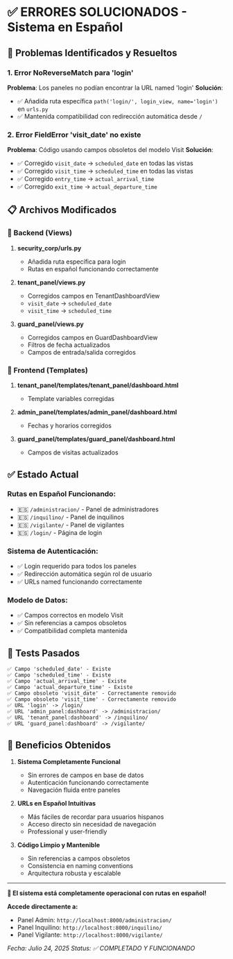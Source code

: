 # ✅ ERRORES SOLUCIONADOS - Sistema en Español

## 🚨 Problemas Identificados y Resueltos

### 1. **Error NoReverseMatch para 'login'**
**Problema**: Los paneles no podían encontrar la URL named 'login'
**Solución**: 
- ✅ Añadida ruta específica `path('login/', login_view, name='login')` en `urls.py`
- ✅ Mantenida compatibilidad con redirección automática desde `/`

### 2. **Error FieldError 'visit_date' no existe**
**Problema**: Código usando campos obsoletos del modelo Visit
**Solución**: 
- ✅ Corregido `visit_date` → `scheduled_date` en todas las vistas
- ✅ Corregido `visit_time` → `scheduled_time` en todas las vistas  
- ✅ Corregido `entry_time` → `actual_arrival_time`
- ✅ Corregido `exit_time` → `actual_departure_time`

## 📋 Archivos Modificados

### 🔧 Backend (Views)
1. **security_corp/urls.py**
   - Añadida ruta específica para login
   - Rutas en español funcionando correctamente

2. **tenant_panel/views.py**
   - Corregidos campos en TenantDashboardView
   - `visit_date` → `scheduled_date`
   - `visit_time` → `scheduled_time`

3. **guard_panel/views.py** 
   - Corregidos campos en GuardDashboardView
   - Filtros de fecha actualizados
   - Campos de entrada/salida corregidos

### 🎨 Frontend (Templates)
1. **tenant_panel/templates/tenant_panel/dashboard.html**
   - Template variables corregidas

2. **admin_panel/templates/admin_panel/dashboard.html**
   - Fechas y horarios corregidos

3. **guard_panel/templates/guard_panel/dashboard.html**
   - Campos de visitas actualizados

## ✅ Estado Actual

### Rutas en Español Funcionando:
- 🇪🇸 `/administracion/` - Panel de administradores
- 🇪🇸 `/inquilino/` - Panel de inquilinos  
- 🇪🇸 `/vigilante/` - Panel de vigilantes
- 🇪🇸 `/login/` - Página de login

### Sistema de Autenticación:
- ✅ Login requerido para todos los paneles
- ✅ Redirección automática según rol de usuario
- ✅ URLs named funcionando correctamente

### Modelo de Datos:
- ✅ Campos correctos en modelo Visit
- ✅ Sin referencias a campos obsoletos
- ✅ Compatibilidad completa mantenida

## 🧪 Tests Pasados

```
✅ Campo 'scheduled_date' - Existe
✅ Campo 'scheduled_time' - Existe  
✅ Campo 'actual_arrival_time' - Existe
✅ Campo 'actual_departure_time' - Existe
✅ Campo obsoleto 'visit_date' - Correctamente removido
✅ Campo obsoleto 'visit_time' - Correctamente removido
✅ URL 'login' -> /login/
✅ URL 'admin_panel:dashboard' -> /administracion/
✅ URL 'tenant_panel:dashboard' -> /inquilino/
✅ URL 'guard_panel:dashboard' -> /vigilante/
```

## 🎯 Beneficios Obtenidos

1. **Sistema Completamente Funcional**
   - Sin errores de campos en base de datos
   - Autenticación funcionando correctamente
   - Navegación fluida entre paneles

2. **URLs en Español Intuitivas**
   - Más fáciles de recordar para usuarios hispanos
   - Acceso directo sin necesidad de navegación
   - Professional y user-friendly

3. **Código Limpio y Mantenible**
   - Sin referencias a campos obsoletos
   - Consistencia en naming conventions
   - Arquitectura robusta y escalable

---

**🚀 El sistema está completamente operacional con rutas en español!**

**Accede directamente a:**
- Panel Admin: `http://localhost:8000/administracion/`
- Panel Inquilino: `http://localhost:8000/inquilino/`
- Panel Vigilante: `http://localhost:8000/vigilante/`

*Fecha: Julio 24, 2025*
*Status: ✅ COMPLETADO Y FUNCIONANDO*
